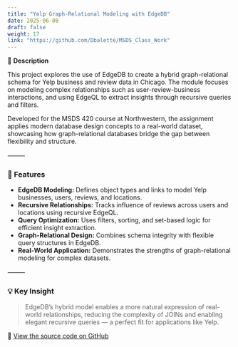 ```yaml
---
title: "Yelp Graph-Relational Modeling with EdgeDB"
date: 2025-06-08
draft: false
weight: 17
link: "https://github.com/Dbalette/MSDS_Class_Work"
---
```


📘 **Description**

This project explores the use of EdgeDB to create a hybrid graph-relational schema for Yelp business and review data in Chicago. The module focuses on modeling complex relationships such as user-review-business interactions, and using EdgeQL to extract insights through recursive queries and filters.

<!--more-->

Developed for the MSDS 420 course at Northwestern, the assignment applies modern database design concepts to a real-world dataset, showcasing how graph-relational databases bridge the gap between flexibility and structure.

⸻

### 🔧 Features

- **EdgeDB Modeling:** Defines object types and links to model Yelp businesses, users, reviews, and locations.
- **Recursive Relationships:** Tracks influence of reviews across users and locations using recursive EdgeQL.
- **Query Optimization:** Uses filters, sorting, and set-based logic for efficient insight extraction.
- **Graph-Relational Design:** Combines schema integrity with flexible query structures in EdgeDB.
- **Real-World Application:** Demonstrates the strengths of graph-relational modeling for complex datasets.

⸻

### 💡 Key Insight

> EdgeDB’s hybrid model enables a more natural expression of real-world relationships, reducing the complexity of JOINs and enabling elegant recursive queries — a perfect fit for applications like Yelp.

🔗 [View the source code on GitHub](https://github.com/Dbalette/MSDS_Class_Work)
